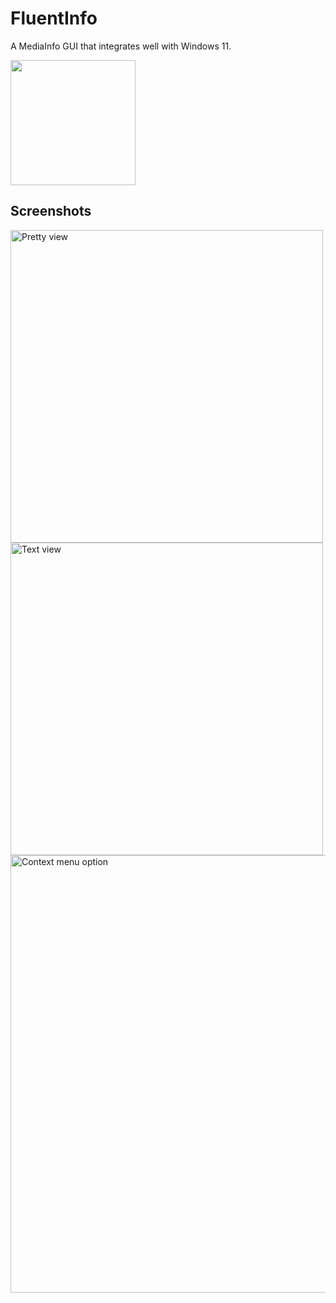 # FluentInfo

A MediaInfo GUI that integrates well with Windows 11.

<a href="https://apps.microsoft.com/store/detail/9N949BZL5KM2?launch=true&mode=full"><img width=200 src="https://get.microsoft.com/images/en-US%20dark.svg"/></a>


## Screenshots

<img src="https://github.com/ubuntuegor/FluentInfo/assets/6959139/fea6b992-b23f-4b19-b6c3-23260ea06e46" width="500" alt="Pretty view">
<br>
<img src="https://github.com/ubuntuegor/FluentInfo/assets/6959139/379210fb-250f-4ee0-95a4-499216529f98" width="500" alt="Text view">
<br>
<img src="https://github.com/ubuntuegor/FluentInfo/assets/6959139/4b108157-2b41-4a93-88db-57332fa66ffc" width="700" alt="Context menu option">
